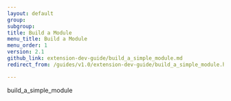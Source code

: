 ```yaml
---
layout: default
group:
subgroup:
title: Build a Module
menu_title: Build a Module
menu_order: 1
version: 2.1
github_link: extension-dev-guide/build_a_simple_module.md
redirect_from: /guides/v1.0/extension-dev-guide/build_a_simple_module.html

---
```


build_a_simple_module
